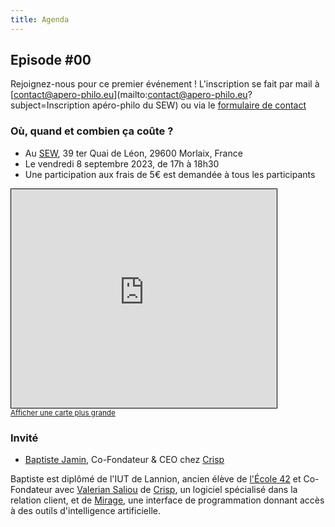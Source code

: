 ```yaml
---
title: Agenda
---
```

## Episode #00

Rejoignez-nous pour ce premier événement ! L'inscription se fait par mail à [contact@apero-philo.eu](mailto:contact@apero-philo.eu?subject=Inscription apéro-philo du SEW) ou via le [formulaire de contact](/)

### Où, quand et combien ça coûte ?

- Au [SEW](https://www.sew-morlaix.com), 39 ter Quai de Léon, 29600 Morlaix, France
- Le vendredi 8 septembre 2023, de 17h à 18h30
- Une participation aux frais de 5€ est demandée à tous les participants

<iframe width="425" height="350" frameborder="0" scrolling="no" marginheight="0" marginwidth="0" src="https://www.openstreetmap.org/export/embed.html?bbox=-3.8360711932182316%2C48.58248248423255%2C-3.8332816958427434%2C48.58387181383516&amp;layer=mapnik" style="border: 1px solid black"></iframe><br/><small><a href="https://www.openstreetmap.org/#map=19/48.58318/-3.83468">Afficher une carte plus grande</a></small>

### Invité

- [Baptiste Jamin](https://jam.in), Co-Fondateur & CEO chez [Crisp](https://crisp.chat)

Baptiste est diplômé de l'IUT de Lannion, ancien élève de [l'École 42](https://42.fr) et Co-Fondateur avec [Valerian Saliou](https://valeriansaliou.name) de [Crisp](https://crisp.chat), un logiciel spécialisé dans la relation client, et de [Mirage](https://mirage-ai.com), une interface de programmation donnant accès à des outils d'intelligence artificielle.